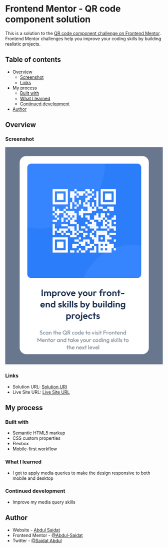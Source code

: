 # Frontend Mentor - QR code component solution

This is a solution to the [QR code component challenge on Frontend Mentor](https://www.frontendmentor.io/challenges/qr-code-component-iux_sIO_H). Frontend Mentor challenges help you improve your coding skills by building realistic projects. 

## Table of contents

- [Overview](#overview)
  - [Screenshot](#screenshot)
  - [Links](#links)
- [My process](#my-process)
  - [Built with](#built-with)
  - [What I learned](#what-i-learned)
  - [Continued development](#continued-development)
- [Author](#author)


## Overview

### Screenshot

![ScreenshotScreenshot](./assets/images/Screenshot%202025-06-19%20at%2004-56-08%20QR%20Code.png)


### Links

- Solution URL: [Solution URl](https://github.com/Abdul-Saidat/Frontend-Mentor-Projects)
- Live Site URL: [Live Site URL](https://frontend-mentor-projects-rust.vercel.app/)

## My process

### Built with

- Semantic HTML5 markup
- CSS custom properties
- Flexbox
- Mobile-first workflow

### What I learned
- I got to apply media queries to make the design responsive to both mobile and desktop

### Continued development
- Improve my media query skills

## Author

- Website - [Abdul Saidat](https://github.com/Abdul-Saidat)
- Frontend Mentor - [@Abdul-Saidat](https://www.frontendmentor.io/profile/Abdul-Saidat)
- Twitter - [@Saidat Abdul](https://www.twitter.com/Sahhyddahabdul)